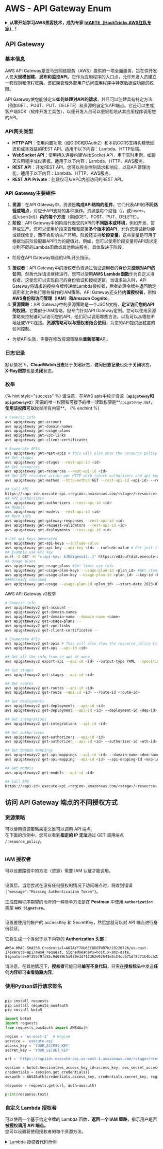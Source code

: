 # AWS - API Gateway Enum

<details>

<summary><strong>从零开始学习AWS黑客技术，成为专家</strong> <a href="https://training.hacktricks.xyz/courses/arte"><strong>htARTE（HackTricks AWS红队专家）</strong></a><strong>！</strong></summary>

其他支持HackTricks的方式：

* 如果您想看到您的**公司在HackTricks中被广告**或**下载PDF格式的HackTricks**，请查看[**订阅计划**](https://github.com/sponsors/carlospolop)!
* 获取[**官方PEASS & HackTricks周边产品**](https://peass.creator-spring.com)
* 发现[**PEASS家族**](https://opensea.io/collection/the-peass-family)，我们的独家[NFTs](https://opensea.io/collection/the-peass-family)收藏品
* **加入** 💬 [**Discord群**](https://discord.gg/hRep4RUj7f) 或 [**电报群**](https://t.me/peass) 或在**Twitter** 🐦 [**@hacktricks\_live**](https://twitter.com/hacktricks\_live)**上关注**我们。
* 通过向[**HackTricks**](https://github.com/carlospolop/hacktricks)和[**HackTricks Cloud**](https://github.com/carlospolop/hacktricks-cloud) github仓库提交PR来分享您的黑客技巧。

</details>

## API Gateway

### 基本信息

AWS API Gateway是亚马逊网络服务（AWS）提供的一项全面服务，旨在供开发人员**大规模创建、发布和监控API**。它作为应用程序的入口点，允许开发人员建立一套规则和流程框架。该框架管理外部用户访问应用程序中特定数据或功能的权限。

API Gateway使您能够定义**如何处理对API的请求**，并且可以创建具有特定方法（例如GET、POST、PUT、DELETE）和资源的自定义API端点。它还可以生成客户端SDK（软件开发工具包），以便开发人员可以更轻松地从其应用程序调用您的API。

### API网关类型

* **HTTP API**：使用内置功能（如OIDC和OAuth2）和本机CORS支持构建低延迟和成本效益的REST API。适用于以下内容：Lambda、HTTP后端。
* **WebSocket API**：使用持久连接构建WebSocket API，用于实时用例，如聊天应用程序或仪表板。适用于以下内容：Lambda、HTTP、AWS服务。
* **REST API**：开发REST API，您可以完全控制请求和响应，以及API管理功能。适用于以下内容：Lambda、HTTP、AWS服务。
* **REST API Private**：创建仅可从VPC内部访问的REST API。

### API Gateway主要组件

1. **资源**：在API Gateway中，资源是**构成API结构的组件**。它们代表API的**不同路径或端点**，对应于API支持的各种操作。资源是每个路径（/，或/users，或/user/{id}）**内的每个方法**（例如GET、POST、PUT、DELETE）。
2. **阶段**：API Gateway中的阶段代表您的API的**不同版本或环境**，例如开发、暂存或生产。您可以使用阶段来管理和部署**多个版本的API**，允许您测试新功能或错误修复，而不会影响生产环境。阶段还支持**阶段变量**，这些变量是可用于根据当前阶段配置API行为的键值对。例如，您可以使用阶段变量将API请求定向到不同的Lambda函数或其他后端服务，具体取决于阶段。

* 阶段在API Gateway端点的URL开头指示。

3. **授权者**：API Gateway中的授权者负责通过验证调用者的身份来**控制对API的访问**，然后允许请求继续进行。您可以使用**AWS Lambda函数**作为自定义授权者，这使您可以实现自己的身份验证和授权逻辑。当请求进入时，API Gateway将请求的授权令牌传递给Lambda授权者，后者处理令牌并返回确定调用者允许执行哪些操作的IAM策略。API Gateway还支持**内置授权者**，例如**AWS身份和访问管理（IAM）和Amazon Cognito**。
4. **资源策略**：API Gateway中的资源策略是一个JSON文档，**定义访问您的API的权限**。它类似于IAM策略，但专门针对API Gateway定制。您可以使用资源策略来控制谁可以访问您的API，他们可以调用哪些方法，以及可以从哪些IP地址或VPC连接。**资源策略可以与授权者结合使用**，为您的API提供细粒度的访问控制。

* 为使API生效，需要在修改资源策略后**重新部署**API。

### 日志记录

默认情况下，**CloudWatch日志**处于**关闭**状态，**访问日志记录**也处于**关闭**状态，**X-Ray跟踪**也是**关闭**状态。

### 枚举

{% hint style="success" %}
请注意，在AWS apis中枚举资源（**`apigateway`和`apigatewayv2`**）所需的唯一权限和可授予的唯一读取权限是\*\*`apigateway:GET`**，使用该权限可以**枚举所有内容\*\*。
{% endhint %}

```bash
# Generic info
aws apigateway get-account
aws apigateway get-domain-names
aws apigateway get-usage-plans
aws apigateway get-vpc-links
aws apigateway get-client-certificates

# Enumerate APIs
aws apigateway get-rest-apis # This will also show the resource policy (if any)
## Get stages
aws apigateway get-stages --rest-api-id <id>
## Get resources
aws apigateway get-resources --rest-api-id <id>
## Get API resource action per HTTP verb (check authorizers and api key required)
aws apigateway get-method --http-method GET --rest-api-id <api-id> --resource-id <resource-id>

## Call API
https://<api-id>.execute-api.<region>.amazonaws.com/<stage>/<resource>
## API authorizers
aws apigateway get-authorizers --rest-api-id <id>
## Models
aws apigateway get-models --rest-api-id <id>
## More info
aws apigateway get-gateway-responses --rest-api-id <id>
aws apigateway get-request-validators --rest-api-id <id>
aws apigateway get-deployments --rest-api-id <id>

# Get api keys generated
aws apigateway get-api-keys --include-value
aws apigateway get-api-key --api-key <id> --include-value # Get just 1
## Example use API key
curl -X GET -H "x-api-key: AJE&Ygenu4[..]" https://e83uuftdi8.execute-api.us-east-1.amazonaws.com/dev/test
## Usage plans
aws apigateway get-usage-plans #Get limit use info
aws apigateway get-usage-plan-keys --usage-plan-id <plan_id> #Get clear text values of api keys
aws apigateway get-usage-plan-key --usage-plan-id <plan_id> --key-id <key_id>
###Already consumed
aws apigateway get-usage --usage-plan-id <plan_id> --start-date 2023-07-01 --end-date 2023-07-12
```

AWS API Gateway v2枚举

```bash
# Generic info
aws apigatewayv2 get-account --
aws apigatewayv2 get-domain-names
aws apigatewayv2 get-domain-name --domain-name <name>
aws apigatewayv2 get-usage-plans --
aws apigatewayv2 get-vpc-links
aws apigatewayv2 get-client-certificates --

# Enumerate APIs
aws apigatewayv2 get-apis # This will also show the resource policy (if any)
aws apigatewayv2 get-api --api-id <id>

## Get all the info from an api at once
aws apigatewayv2 export-api --api-id <id> --output-type YAML --specification OAS30 /tmp/api.yaml

## Get stages
aws apigatewayv2 get-stages --api-id <id>

## Get routes
aws apigatewayv2 get-routes --api-id <id>
aws apigatewayv2 get-route --api-id <id> --route-id <route-id>

## Get deployments
aws apigatewayv2 get-deployments --api-id <id>
aws apigatewayv2 get-deployment --api-id <id> --deployment-id <dep-id>

## Get integrations
aws apigatewayv2 get-integrations --api-id <id>

## Get authorizers
aws apigatewayv2 get-authorizers --api-id <id>
aws apigatewayv2 get-authorizer --api-id <id> --authorizer-id <uth-id>

## Get domain mappings
aws apigatewayv2 get-api-mappings --api-id <id> --domain-name <dom-name>
aws apigatewayv2 get-api-mapping --api-id <id> --api-mapping-id <map-id> --domain-name <dom-name>

## Get models
aws apigatewayv2 get-models --api-id <id>

## Call API
https://<api-id>.execute-api.<region>.amazonaws.com/<stage>/<resource>
```

## 访问 API Gateway 端点的不同授权方式

### 资源策略

可以使用资源策略来定义谁可以调用 API 端点。\
在下面的示例中，您可以看到**指定的 IP 无法**通过 GET 调用端点 `/resource_policy`。

<figure><img src="../../../.gitbook/assets/image (92) (1) (1).png" alt=""><figcaption></figcaption></figure>

### IAM 授权者

可以设置路径中的方法（资源）需要 IAM 认证才能调用。

<figure><img src="https://lh3.googleusercontent.com/GGx-kfqNXu6zMqGidnO8_eR88fYPpJG-wNuBBnedAJntiRUEPTEScl7OvWthGYRiI_msYCdC6oBFvJc827Tb4-4UogxpOyrEXyst-8IDzP9DC2NOtXSY7w58L0baCAcBQjSyvBhJREvWWCtiboNYPSKuEw=s2048" alt=""><figcaption></figcaption></figure>

设置后，当您尝试在没有任何授权的情况下访问端点时，将收到错误 `{"message":"Missing Authentication Token"}`。

生成应用程序期望的令牌的一种简单方法是在 **Postman** 中使用 **`Authorization`** 类型 **`AWS Signature`**。

<figure><img src="../../../.gitbook/assets/image (3) (1) (3).png" alt=""><figcaption></figcaption></figure>

设置要使用的帐户的 accessKey 和 SecretKey，然后您就可以对 API 端点进行身份验证。

它将生成一个类似于以下内容的 **Authorization** **头部**：

```
AWS4-HMAC-SHA256 Credential=AKIAYY7XU6ECUDOTWB7W/20220726/us-east-1/execute-api/aws4_request, SignedHeaders=host;x-amz-date, Signature=9f35579fa85c0d089c5a939e3d711362e92641e8c14cc571df8c71b4bc62a5c2
```

请注意，在其他情况下，**授权者**可能已经**编写不良代码**，只需在**授权标头**中发送**任何内容**即可**查看隐藏内容**。

### 使用Python进行请求签名

```python

pip install requests
pip install requests-aws4auth
pip install boto3

import boto3
import requests
from requests_aws4auth import AWS4Auth

region = 'us-east-1'  # Region
service = 'execute-api'
access_key = 'YOUR_ACCESS_KEY'
secret_key = 'YOUR_SECRET_KEY'

url = 'https://<apiid>.execute-api.us-east-1.amazonaws.com/<stage>/<resource>'

session = boto3.Session(aws_access_key_id=access_key, aws_secret_access_key=secret_key)
credentials = session.get_credentials()
awsauth = AWS4Auth(credentials.access_key, credentials.secret_key, region, service, session_token=credentials.token)

response = requests.get(url, auth=awsauth)

print(response.text)

```

### 自定义 Lambda 授权者

可以使用一个基于给定令牌的 Lambda 函数，**返回一个 IAM 策略**，指示用户是否**被授权调用 API 端点**。\
您可以设置将使用授权者的每个资源方法。

<details>

<summary>Lambda 授权者代码示例</summary>

\`\`\`python import json

def lambda\_handler(event, context): token = event\['authorizationToken'] method\_arn = event\['methodArn']

if not token: return { 'statusCode': 401, 'body': 'Unauthorized' }

try:

## Replace this with your own token validation logic

if token == "your-secret-token": return generate\_policy('user', 'Allow', method\_arn) else: return generate\_policy('user', 'Deny', method\_arn) except Exception as e: print(e) return { 'statusCode': 500, 'body': 'Internal Server Error' }

def generate\_policy(principal\_id, effect, resource): policy = { 'principalId': principal\_id, 'policyDocument': { 'Version': '2012-10-17', 'Statement': \[ { 'Action': 'execute-api:Invoke', 'Effect': effect, 'Resource': resource } ] } } return policy

```
</details>

调用方式如下：

<pre class="language-bash" data-overflow="wrap"><code class="lang-bash"><strong>curl "https://jhhqafgh6f.execute-api.eu-west-1.amazonaws.com/prod/custom_auth" -H 'Authorization: your-secret-token'
</strong></code></pre>

<div data-gb-custom-block data-tag="hint" data-style='warning'>

根据Lambda代码的不同，此授权可能存在漏洞

</div>

请注意，如果生成并返回了**拒绝策略**，API Gateway返回的错误是：`{"Message":"User is not authorized to access this resource with an explicit deny"}`

这样你就可以**识别**这种授权是否已经生效。

### 需要 API 密钥

可以设置需要**有效 API 密钥**才能访问的 API 端点。

<figure><img src="../../../.gitbook/assets/image (92) (1).png" alt=""><figcaption></figcaption></figure>

可以在 API Gateway 门户中生成 API 密钥，甚至设置其可用次数（每秒请求次数和每月请求次数）。

要使 API 密钥起作用，需要将其添加到**使用计划**中，此使用计划必须添加到**API 阶段**，并且相关的 API 阶段需要将**方法限制**配置到需要 API 密钥的**端点**上：

<figure><img src="../../../.gitbook/assets/image (1) (1) (1) (1) (1) (1) (1) (1) (1) (1) (1) (1) (1) (1) (1) (1) (1) (1) (1) (1) (1) (1) (1).png" alt=""><figcaption></figcaption></figure>

## 未经身份验证的访问

<div data-gb-custom-block data-tag="content-ref" data-url='../aws-unauthenticated-enum-access/aws-api-gateway-unauthenticated-enum.md'>

[aws-api-gateway-unauthenticated-enum.md](../aws-unauthenticated-enum-access/aws-api-gateway-unauthenticated-enum.md)

</div>

## 提权

<div data-gb-custom-block data-tag="content-ref" data-url='../aws-privilege-escalation/aws-apigateway-privesc.md'>

[aws-apigateway-privesc.md](../aws-privilege-escalation/aws-apigateway-privesc.md)

</div>

## 后渗透

<div data-gb-custom-block data-tag="content-ref" data-url='../aws-post-exploitation/aws-api-gateway-post-exploitation.md'>

[aws-api-gateway-post-exploitation.md](../aws-post-exploitation/aws-api-gateway-post-exploitation.md)

</div>

### 持久性

<div data-gb-custom-block data-tag="content-ref" data-url='../aws-persistence/aws-api-gateway-persistence.md'>

[aws-api-gateway-persistence.md](../aws-persistence/aws-api-gateway-persistence.md)

</div>

<details>

<summary><strong>从零开始学习 AWS 黑客技术，成为专家</strong> <a href="https://training.hacktricks.xyz/courses/arte"><strong>htARTE (HackTricks AWS Red Team Expert)</strong></a><strong>!</strong></summary>

支持 HackTricks 的其他方式：

* 如果您想看到您的**公司在 HackTricks 中做广告**或**下载 PDF 版本的 HackTricks**，请查看[**订阅计划**](https://github.com/sponsors/carlospolop)!
* 获取[**官方 PEASS & HackTricks 商品**](https://peass.creator-spring.com)
* 发现[**PEASS 家族**](https://opensea.io/collection/the-peass-family)，我们独家的[NFT](https://opensea.io/collection/the-peass-family)收藏品
* **加入** 💬 [**Discord 群组**](https://discord.gg/hRep4RUj7f) 或 [**电报群组**](https://t.me/peass) 或在 **Twitter** 🐦 [**@hacktricks\_live**](https://twitter.com/hacktricks\_live)** 上关注我们**。
* 通过向 [**HackTricks**](https://github.com/carlospolop/hacktricks) 和 [**HackTricks Cloud**](https://github.com/carlospolop/hacktricks-cloud) github 仓库提交 PR 来分享您的黑客技巧。

</details>
```

</details>
